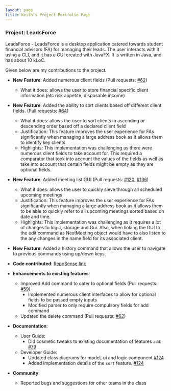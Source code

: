 ```yaml
---
layout: page
title: Keith's Project Portfolio Page
---
```


### Project: LeadsForce

LeadsForce - LeadsForce is a desktop application catered towards student financial advisors (FA) for managing their leads. The user interacts with it using a CLI, and it has a GUI created with JavaFX. It is written in Java, and has about 10 kLoC.

Given below are my contributions to the project.

* **New Feature**: Added numerous client fields (Pull requests: [\#62](https://github.com/AY2122S1-CS2103T-T17-3/tp/pull/62))
  * What it does: allows the user to store financial specific client information (etc risk appetite, disposable income)

* **New Feature**: Added the ability to sort clients based off different client fields. (Pull requests: [\#64](https://github.com/AY2122S1-CS2103T-T17-3/tp/pull/64))
  * What it does: allows the user to sort clients in ascending or descending order based off a declared client field
  * Justification: This feature improves the user experience for FAs significantly when managing a large address book as it allows them to identify key clients
  * Highlights: This implementation was challenging as there were numerous client fields to take account for. This required a comparator that took into account the values of the fields as well as take into account that certain fields might be empty as they are optional fields.

* **New Feature**: Added meeting list GUI (Pull requests: [\#120](https://github.com/AY2122S1-CS2103T-T17-3/tp/pull/120), [\#136](https://github.com/AY2122S1-CS2103T-T17-3/tp/pull/136))
  * What it does: allows the user to quickly sieve through all scheduled upcoming meetings
  * Justification: This feature improves the user experience for FAs significantly when managing a large address book as it allows them to be able to quickly refer to all upcoming meetings sorted based on date and time.
  * Highlights: This implementation was challenging as it requires a lot of changes to logic, storage and Gui. Also, when linking the GUI to the edit command as NextMeeting object would have to also listen to the any changes in the name field for its associated client.

* **New Feature**: Added a history command that allows the user to navigate to previous commands using up/down keys.

* **Code contributed**: [RepoSense link]()

* **Enhancements to existing features**:
  * Improved Add command to cater to optional fields (Pull requests: [\#59](https://github.com/AY2122S1-CS2103T-T17-3/tp/pull/59))
    * Implemented numerous client interfaces to allow for optional fields to be passed empty inputs
    * Modified parser to only require compulsory fields for add command
  * Updated the delete command (Pull requests: [\#62](https://github.com/AY2122S1-CS2103T-T17-3/tp/pull/62))

* **Documentation**:
  * User Guide:
    * Did cosmetic tweaks to existing documentation of features `add`: [\#79](https://github.com/AY2122S1-CS2103T-T17-3/tp/pull/79)
  * Developer Guide:
    * Updated class diagrams for model, ui and logic component [\#124](https://github.com/AY2122S1-CS2103T-T17-3/tp/pull/124)
    * Added implementation details of the `sort` feature. [\#124](https://github.com/AY2122S1-CS2103T-T17-3/tp/pull/124)

* **Community**:
  * Reported bugs and suggestions for other teams in the class
